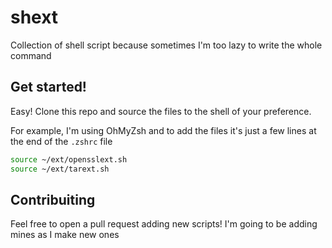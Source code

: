 # shext
Collection of shell script because sometimes I'm too lazy to write the whole command


## Get started!
Easy!
Clone this repo and source the files to the shell of your preference.

For example, I'm using OhMyZsh and to add the files it's just a few lines at the end of the `.zshrc` file

```bash
source ~/ext/opensslext.sh
source ~/ext/tarext.sh
```

## Contribuiting
Feel free to open a pull request adding new scripts! I'm going to be adding mines as I make new ones
